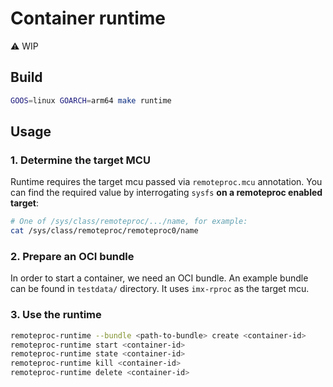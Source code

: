 # Container runtime

⚠️ WIP

## Build

```sh
GOOS=linux GOARCH=arm64 make runtime
```

## Usage

### 1. Determine the target MCU

Runtime requires the target mcu passed via `remoteproc.mcu` annotation. You can find the required value by interrogating `sysfs` **on a remoteproc enabled target**:

```sh
# One of /sys/class/remoteproc/.../name, for example:
cat /sys/class/remoteproc/remoteproc0/name
```

### 2. Prepare an OCI bundle

In order to start a container, we need an OCI bundle. An example bundle can be found in `testdata/` directory. It uses `imx-rproc` as the target mcu.


### 3. Use the runtime

```bash
remoteproc-runtime --bundle <path-to-bundle> create <container-id>
remoteproc-runtime start <container-id>
remoteproc-runtime state <container-id>
remoteproc-runtime kill <container-id>
remoteproc-runtime delete <container-id>
```
